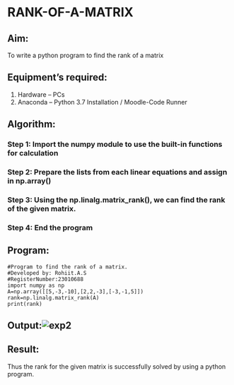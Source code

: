 # RANK-OF-A-MATRIX
## Aim:
To write a python program to find the rank of a matrix
## Equipment’s required:
1. 	Hardware – PCs
2. 	Anaconda – Python 3.7 Installation / Moodle-Code Runner
## Algorithm:
### Step 1: Import the numpy module to use the built-in functions for calculation
### Step 2: Prepare the lists from each linear equations and assign in np.array()
### Step 3: Using the np.linalg.matrix_rank(), we can find the rank of the given matrix.
### Step 4: End the program
## Program:
```
#Program to find the rank of a matrix.
#Developed by: Rohiit.A.S
#RegisterNumber:23010688
import numpy as np
A=np.array([[5,-3,-10],[2,2,-3],[-3,-1,5]])
rank=np.linalg.matrix_rank(A)
print(rank)
```
## Output:![exp2](https://github.com/ArchanaSharikalHarinarayanan/RANK-OF-A-MATRIX/assets/138849178/eac60745-b923-472b-a8fe-d22afa3b664f)

## Result:
Thus the rank for the given matrix is successfully solved by  using a python program.

